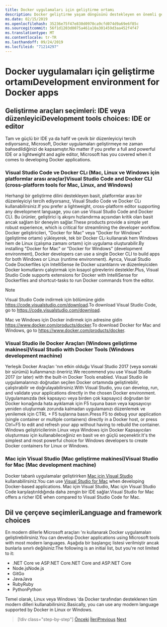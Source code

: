 ```yaml
---
title: Docker uygulamaları için geliştirme ortamı
description: Docker geliştirme yaşam döngüsünü destekleyen en önemli geliştirme aracı seçeneklerini öğrenin.
ms.date: 02/15/2019
ms.openlocfilehash: 35236e75f47e830d0970ca9cfd074d9a69e6f85c
ms.sourcegitcommit: 56f1d1203d0075a461a10a301459d3aa452f4f47
ms.translationtype: MT
ms.contentlocale: tr-TR
ms.lasthandoff: 09/24/2019
ms.locfileid: "71214297"
---
```

# <a name="development-environment-for-docker-apps"></a><span data-ttu-id="a16c1-103">Docker uygulamaları için geliştirme ortamı</span><span class="sxs-lookup"><span data-stu-id="a16c1-103">Development environment for Docker apps</span></span>

## <a name="development-tools-choices-ide-or-editor"></a><span data-ttu-id="a16c1-104">Geliştirme araçları seçimleri: IDE veya düzenleyici</span><span class="sxs-lookup"><span data-stu-id="a16c1-104">Development tools choices: IDE or editor</span></span>

<span data-ttu-id="a16c1-105">Tam ve güçlü bir IDE ya da hafif ve çevik bir düzenleyiciyi tercih ediyorsanız, Microsoft, Docker uygulamaları geliştirmeye ne zaman bahsedildiğinizi de kapsamıştır.</span><span class="sxs-lookup"><span data-stu-id="a16c1-105">No matter if you prefer a full and powerful IDE or a lightweight and agile editor, Microsoft has you covered when it comes to developing Docker applications.</span></span>

### <a name="visual-studio-code-and-docker-cli-cross-platform-tools-for-mac-linux-and-windows"></a><span data-ttu-id="a16c1-106">Visual Studio Code ve Docker CLı (Mac, Linux ve Windows için platformlar arası araçlar)</span><span class="sxs-lookup"><span data-stu-id="a16c1-106">Visual Studio Code and Docker CLI (cross-platform tools for Mac, Linux, and Windows)</span></span>

<span data-ttu-id="a16c1-107">Herhangi bir geliştirme dilini destekleyen basit, platformlar arası bir düzenleyiciyi tercih ediyorsanız, Visual Studio Code ve Docker CLı kullanabilirsiniz.</span><span class="sxs-lookup"><span data-stu-id="a16c1-107">If you prefer a lightweight, cross-platform editor supporting any development language, you can use Visual Studio Code and Docker CLI.</span></span> <span data-ttu-id="a16c1-108">Bu ürünler, geliştirici iş akışını hızlandırma açısından kritik olan basit ancak sağlam bir deneyim sağlar.</span><span class="sxs-lookup"><span data-stu-id="a16c1-108">These products provide a simple yet robust experience, which is critical for streamlining the developer workflow.</span></span> <span data-ttu-id="a16c1-109">Docker geliştiricileri, "Docker for Mac" veya "Docker for Windows" (geliştirme ortamı) yükleyerek, tek bir Docker CLı kullanarak hem Windows hem de Linux (çalışma zamanı ortamı) için uygulama oluşturabilir.</span><span class="sxs-lookup"><span data-stu-id="a16c1-109">By installing "Docker for Mac" or "Docker for Windows" (development environment), Docker developers can use a single Docker CLI to build apps for both Windows or Linux (runtime environment).</span></span> <span data-ttu-id="a16c1-110">Ayrıca, Visual Studio Code Dockerfiles için IntelliSense ile Docker uzantılarını ve düzenleyiciden Docker komutlarını çalıştırmak için kısayol görevlerini destekler.</span><span class="sxs-lookup"><span data-stu-id="a16c1-110">Plus, Visual Studio Code supports extensions for Docker with IntelliSense for Dockerfiles and shortcut-tasks to run Docker commands from the editor.</span></span>

> [!NOTE]
> <span data-ttu-id="a16c1-111">Visual Studio Code indirmek için bölümüne gidin <https://code.visualstudio.com/download>.</span><span class="sxs-lookup"><span data-stu-id="a16c1-111">To download Visual Studio Code, go to <https://code.visualstudio.com/download>.</span></span>
>
> <span data-ttu-id="a16c1-112">Mac ve Windows için Docker indirmek için adresine gidin <https://www.docker.com/products/docker>.</span><span class="sxs-lookup"><span data-stu-id="a16c1-112">To download Docker for Mac and Windows, go to <https://www.docker.com/products/docker>.</span></span>

### <a name="visual-studio-with-docker-tools-windows-development-machine"></a><span data-ttu-id="a16c1-113">Visual Studio ile Docker Araçları (Windows geliştirme makinesi)</span><span class="sxs-lookup"><span data-stu-id="a16c1-113">Visual Studio with Docker Tools (Windows development machine)</span></span>

<span data-ttu-id="a16c1-114">Yerleşik Docker Araçları 'nın etkin olduğu Visual Studio 2017 (veya sonraki bir sürümü) kullanmanızı öneririz.</span><span class="sxs-lookup"><span data-stu-id="a16c1-114">We recommend you use Visual Studio 2017 (or later) with the built-in Docker Tools enabled.</span></span> <span data-ttu-id="a16c1-115">Visual Studio ile uygulamalarınızı doğrudan seçilen Docker ortamında geliştirebilir, çalıştırabilir ve doğrulayabilirsiniz.</span><span class="sxs-lookup"><span data-stu-id="a16c1-115">With Visual Studio, you can develop, run, and validate your applications directly in the chosen Docker environment.</span></span> <span data-ttu-id="a16c1-116">Uygulamanızda (tek kapsayıcı veya birden çok kapsayıcı) doğrudan bir Docker konağında hata ayıklamak için F5 tuşuna basın veya kapsayıcıyı yeniden oluşturmak zorunda kalmadan uygulamanızı düzenlemek ve yenilemek için CTRL + F5 tuşlarına basın.</span><span class="sxs-lookup"><span data-stu-id="a16c1-116">Press F5 to debug your application (single container or multiple containers) directly in a Docker host, or press Ctrl+F5 to edit and refresh your app without having to rebuild the container.</span></span> <span data-ttu-id="a16c1-117">Windows geliştiricilerinin Linux veya Windows için Docker Kapsayıcıları oluşturması için kullanabileceğiniz en basit ve en güçlü seçenektir.</span><span class="sxs-lookup"><span data-stu-id="a16c1-117">It's the simplest and most powerful choice for Windows developers to create Docker containers for Linux or Windows.</span></span>

### <a name="visual-studio-for-mac-mac-development-machine"></a><span data-ttu-id="a16c1-118">Mac için Visual Studio (Mac geliştirme makinesi)</span><span class="sxs-lookup"><span data-stu-id="a16c1-118">Visual Studio for Mac (Mac development machine)</span></span>

<span data-ttu-id="a16c1-119">Docker tabanlı uygulamalar geliştirirken [Mac için Visual Studio](https://visualstudio.microsoft.com/vs/mac/?utm_medium=microsoft&utm_source=docs.microsoft.com&utm_campaign=inline+link) kullanabilirsiniz.</span><span class="sxs-lookup"><span data-stu-id="a16c1-119">You can use [Visual Studio for Mac](https://visualstudio.microsoft.com/vs/mac/?utm_medium=microsoft&utm_source=docs.microsoft.com&utm_campaign=inline+link) when developing Docker-based applications.</span></span> <span data-ttu-id="a16c1-120">Mac için Visual Studio, Mac için Visual Studio Code karşılaştırıldığında daha zengin bir IDE sağlar.</span><span class="sxs-lookup"><span data-stu-id="a16c1-120">Visual Studio for Mac offers a richer IDE when compared to Visual Studio Code for Mac.</span></span>

## <a name="language-and-framework-choices"></a><span data-ttu-id="a16c1-121">Dil ve çerçeve seçimleri</span><span class="sxs-lookup"><span data-stu-id="a16c1-121">Language and framework choices</span></span>

<span data-ttu-id="a16c1-122">En modern dillerle Microsoft araçları 'nı kullanarak Docker uygulamaları geliştirebilirsiniz.</span><span class="sxs-lookup"><span data-stu-id="a16c1-122">You can develop Docker applications using Microsoft tools with most modern languages.</span></span> <span data-ttu-id="a16c1-123">Aşağıda bir başlangıç listesi verilmiştir ancak bunlarla sınırlı değilsiniz:</span><span class="sxs-lookup"><span data-stu-id="a16c1-123">The following is an initial list, but you're not limited to it:</span></span>

- <span data-ttu-id="a16c1-124">.NET Core ve ASP.NET Core</span><span class="sxs-lookup"><span data-stu-id="a16c1-124">.NET Core and ASP.NET Core</span></span>
- <span data-ttu-id="a16c1-125">Node.js</span><span class="sxs-lookup"><span data-stu-id="a16c1-125">Node.js</span></span>
- <span data-ttu-id="a16c1-126">Git</span><span class="sxs-lookup"><span data-stu-id="a16c1-126">Go</span></span>
- <span data-ttu-id="a16c1-127">Java</span><span class="sxs-lookup"><span data-stu-id="a16c1-127">Java</span></span>
- <span data-ttu-id="a16c1-128">Ruby</span><span class="sxs-lookup"><span data-stu-id="a16c1-128">Ruby</span></span>
- <span data-ttu-id="a16c1-129">Python</span><span class="sxs-lookup"><span data-stu-id="a16c1-129">Python</span></span>

<span data-ttu-id="a16c1-130">Temel olarak, Linux veya Windows 'da Docker tarafından desteklenen tüm modern dilleri kullanabilirsiniz.</span><span class="sxs-lookup"><span data-stu-id="a16c1-130">Basically, you can use any modern language supported by Docker in Linux or Windows.</span></span>

>[!div class="step-by-step"]
><span data-ttu-id="a16c1-131">[Önceki](deploy-azure-kubernetes-service.md)
>[İleri](docker-apps-inner-loop-workflow.md)</span><span class="sxs-lookup"><span data-stu-id="a16c1-131">[Previous](deploy-azure-kubernetes-service.md)
[Next](docker-apps-inner-loop-workflow.md)</span></span>
